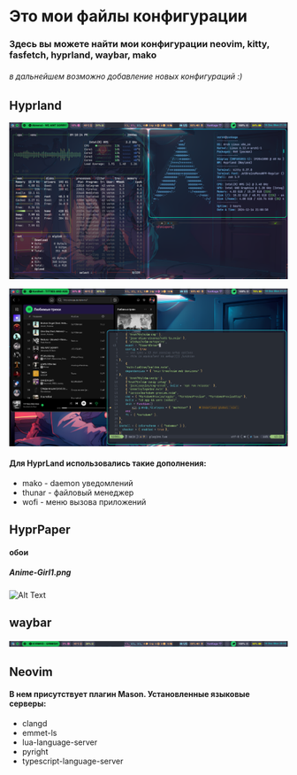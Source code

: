 # Это мои файлы конфигурации

### Здесь вы можете найти мои конфигурации neovim, kitty, fasfetch, hyprland, waybar, mako

###### в дальнейшем возможно добавление новых конфигураций :)

## Hyprland

![Alt Text](./preview/HyprLandPreview.png)

![Alt Text](./preview/HyprLandPreview2.png)

#### Для HyprLand использовались такие дополнения:
- mako - daemon уведомлений
- thunar - файловый менеджер
- wofi - меню вызова приложений

## HyprPaper

#### обои

##### Anime-Girl1.png
![Alt Text](./wallpaper/Anime-Girl1.png)

## waybar

![Alt Text](./preview/waybar_preview.png)

## Neovim

#### В нем присутствует плагин Mason. Установленные языковые серверы:

- clangd
- emmet-ls
- lua-language-server
- pyright
- typescript-language-server


